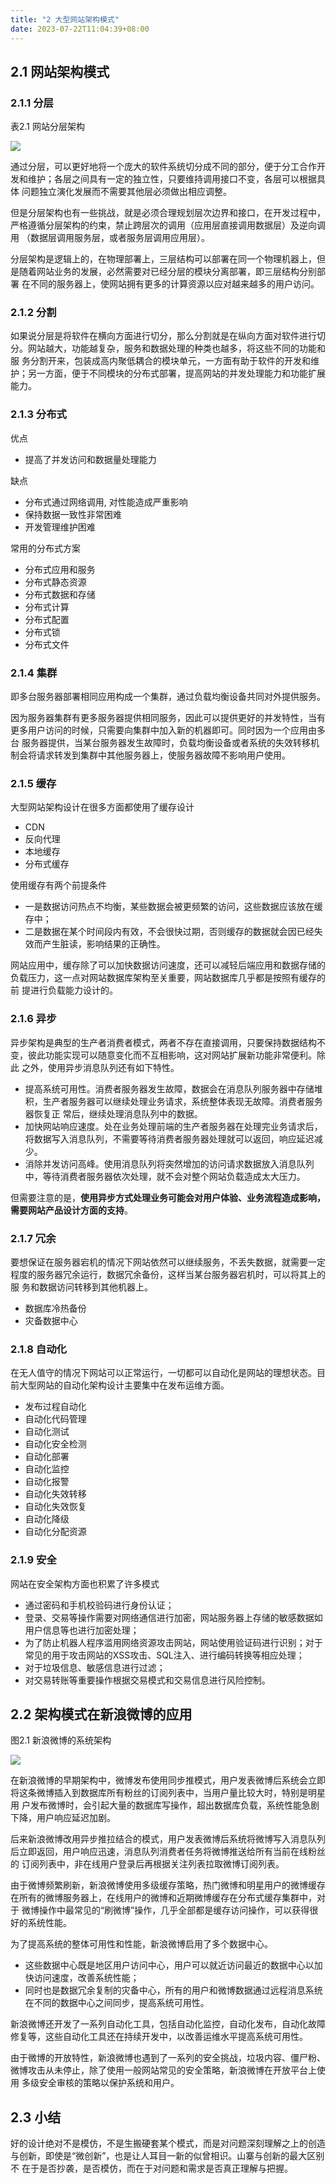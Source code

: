 ```yaml
---
title: "2 大型网站架构模式"
date: 2023-07-22T11:04:39+08:00
---
```


## 2.1 网站架构模式

### 2.1.1 分层

表2.1 网站分层架构

![](https://res.weread.qq.com/wrepub/epub_773202_12)

通过分层，可以更好地将一个庞大的软件系统切分成不同的部分，便于分工合作开发和维护；各层之间具有一定的独立性，只要维持调用接口不变，各层可以根据具体
问题独立演化发展而不需要其他层必须做出相应调整。

但是分层架构也有一些挑战，就是必须合理规划层次边界和接口，在开发过程中，严格遵循分层架构的约束，禁止跨层次的调用（应用层直接调用数据层）及逆向调用
（数据层调用服务层，或者服务层调用应用层）。

分层架构是逻辑上的，在物理部署上，三层结构可以部署在同一个物理机器上，但是随着网站业务的发展，必然需要对已经分层的模块分离部署，即三层结构分别部署
在不同的服务器上，使网站拥有更多的计算资源以应对越来越多的用户访问。

### 2.1.2 分割

如果说分层是将软件在横向方面进行切分，那么分割就是在纵向方面对软件进行切分。网站越大，功能越复杂，服务和数据处理的种类也越多，将这些不同的功能和服
务分割开来，包装成高内聚低耦合的模块单元，一方面有助于软件的开发和维护；另一方面，便于不同模块的分布式部署，提高网站的并发处理能力和功能扩展能力。

### 2.1.3 分布式

优点

- 提高了并发访问和数据量处理能力

缺点

- 分布式通过网络调用, 对性能造成严重影响
- 保持数据一致性非常困难
- 开发管理维护困难

常用的分布式方案

- 分布式应用和服务
- 分布式静态资源
- 分布式数据和存储
- 分布式计算
- 分布式配置
- 分布式锁
- 分布式文件

### 2.1.4 集群

即多台服务器部署相同应用构成一个集群，通过负载均衡设备共同对外提供服务。

因为服务器集群有更多服务器提供相同服务，因此可以提供更好的并发特性，当有更多用户访问的时候，只需要向集群中加入新的机器即可。同时因为一个应用由多台
服务器提供，当某台服务器发生故障时，负载均衡设备或者系统的失效转移机制会将请求转发到集群中其他服务器上，使服务器故障不影响用户使用。

### 2.1.5 缓存

大型网站架构设计在很多方面都使用了缓存设计

- CDN
- 反向代理
- 本地缓存
- 分布式缓存

使用缓存有两个前提条件

- 一是数据访问热点不均衡，某些数据会被更频繁的访问，这些数据应该放在缓存中；
- 二是数据在某个时间段内有效，不会很快过期，否则缓存的数据就会因已经失效而产生脏读，影响结果的正确性。

网站应用中，缓存除了可以加快数据访问速度，还可以减轻后端应用和数据存储的负载压力，这一点对网站数据库架构至关重要，网站数据库几乎都是按照有缓存的前
提进行负载能力设计的。

### 2.1.6 异步

异步架构是典型的生产者消费者模式，两者不存在直接调用，只要保持数据结构不变，彼此功能实现可以随意变化而不互相影响，这对网站扩展新功能非常便利。除此
之外，使用异步消息队列还有如下特性。

- 提高系统可用性。消费者服务器发生故障，数据会在消息队列服务器中存储堆积，生产者服务器可以继续处理业务请求，系统整体表现无故障。消费者服务器恢复正
  常后，继续处理消息队列中的数据。
- 加快网站响应速度。处在业务处理前端的生产者服务器在处理完业务请求后，将数据写入消息队列，不需要等待消费者服务器处理就可以返回，响应延迟减少。
- 消除并发访问高峰。使用消息队列将突然增加的访问请求数据放入消息队列中，等待消费者服务器依次处理，就不会对整个网站负载造成太大压力。

但需要注意的是，**使用异步方式处理业务可能会对用户体验、业务流程造成影响，需要网站产品设计方面的支持**。

### 2.1.7 冗余

要想保证在服务器宕机的情况下网站依然可以继续服务，不丢失数据，就需要一定程度的服务器冗余运行，数据冗余备份，这样当某台服务器宕机时，可以将其上的服
务和数据访问转移到其他机器上。

- 数据库冷热备份
- 灾备数据中心

### 2.1.8 自动化

在无人值守的情况下网站可以正常运行，一切都可以自动化是网站的理想状态。目前大型网站的自动化架构设计主要集中在发布运维方面。

- 发布过程自动化
- 自动化代码管理
- 自动化测试
- 自动化安全检测
- 自动化部署
- 自动化监控
- 自动化报警
- 自动化失效转移
- 自动化失效恢复
- 自动化降级
- 自动化分配资源

### 2.1.9 安全

网站在安全架构方面也积累了许多模式

- 通过密码和手机校验码进行身份认证；
- 登录、交易等操作需要对网络通信进行加密，网站服务器上存储的敏感数据如用户信息等也进行加密处理；
- 为了防止机器人程序滥用网络资源攻击网站，网站使用验证码进行识别；对于常见的用于攻击网站的XSS攻击、SQL注入、进行编码转换等相应处理；
- 对于垃圾信息、敏感信息进行过滤；
- 对交易转账等重要操作根据交易模式和交易信息进行风险控制。

## 2.2 架构模式在新浪微博的应用

图2.1 新浪微博的系统架构

![](https://res.weread.qq.com/wrepub/epub_773202_13)

在新浪微博的早期架构中，微博发布使用同步推模式，用户发表微博后系统会立即将这条微博插入到数据库所有粉丝的订阅列表中，当用户量比较大时，特别是明星用
户发布微博时，会引起大量的数据库写操作，超出数据库负载，系统性能急剧下降，用户响应延迟加剧。

后来新浪微博改用异步推拉结合的模式，用户发表微博后系统将微博写入消息队列后立即返回，用户响应迅速，消息队列消费者任务将微博推送给所有当前在线粉丝的
订阅列表中，非在线用户登录后再根据关注列表拉取微博订阅列表。

由于微博频繁刷新，新浪微博使用多级缓存策略，热门微博和明星用户的微博缓存在所有的微博服务器上，在线用户的微博和近期微博缓存在分布式缓存集群中，对于
微博操作中最常见的“刷微博”操作，几乎全部都是缓存访问操作，可以获得很好的系统性能。

为了提高系统的整体可用性和性能，新浪微博启用了多个数据中心。

- 这些数据中心既是地区用户访问中心，用户可以就近访问最近的数据中心以加快访问速度，改善系统性能；
- 同时也是数据冗余复制的灾备中心，所有的用户和微博数据通过远程消息系统在不同的数据中心之间同步，提高系统可用性。

新浪微博还开发了一系列自动化工具，包括自动化监控，自动化发布，自动化故障修复等，这些自动化工具还在持续开发中，以改善运维水平提高系统可用性。

由于微博的开放特性，新浪微博也遇到了一系列的安全挑战，垃圾内容、僵尸粉、微博攻击从未停止，除了使用一般网站常见的安全策略，新浪微博在开放平台上使用
多级安全审核的策略以保护系统和用户。

## 2.3 小结

好的设计绝对不是模仿，不是生搬硬套某个模式，而是对问题深刻理解之上的创造与创新，即使是“微创新”，也是让人耳目一新的似曾相识。山寨与创新的最大区别不
在于是否抄袭，是否模仿，而在于对问题和需求是否真正理解与把握。
